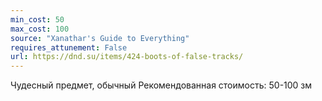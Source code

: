 ```yaml
---
min_cost: 50
max_cost: 100
source: "Xanathar's Guide to Everything"
requires_attunement: False
url: https://dnd.su/items/424-boots-of-false-tracks/
---
```


Чудесный предмет, обычный
Рекомендованная стоимость: 50-100 зм